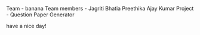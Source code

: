 Team - banana
Team members - Jagriti Bhatia
               Preethika Ajay Kumar
Project - Question Paper Generator

have a nice day!
